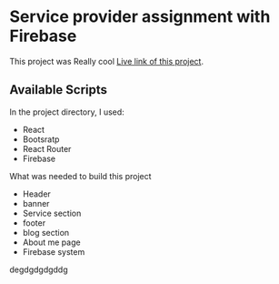 # Service provider assignment with Firebase

This project was Really cool [Live link of this project](https://serviceproviderassi.netlify.app).

## Available Scripts

In the project directory, I used:
-   React
-   Bootsratp
-   React Router
-   Firebase

What was needed to build this project
-   Header
-   banner
-   Service section
-   footer
-   blog section
-   About me page
-   Firebase system


degdgdgdgddg